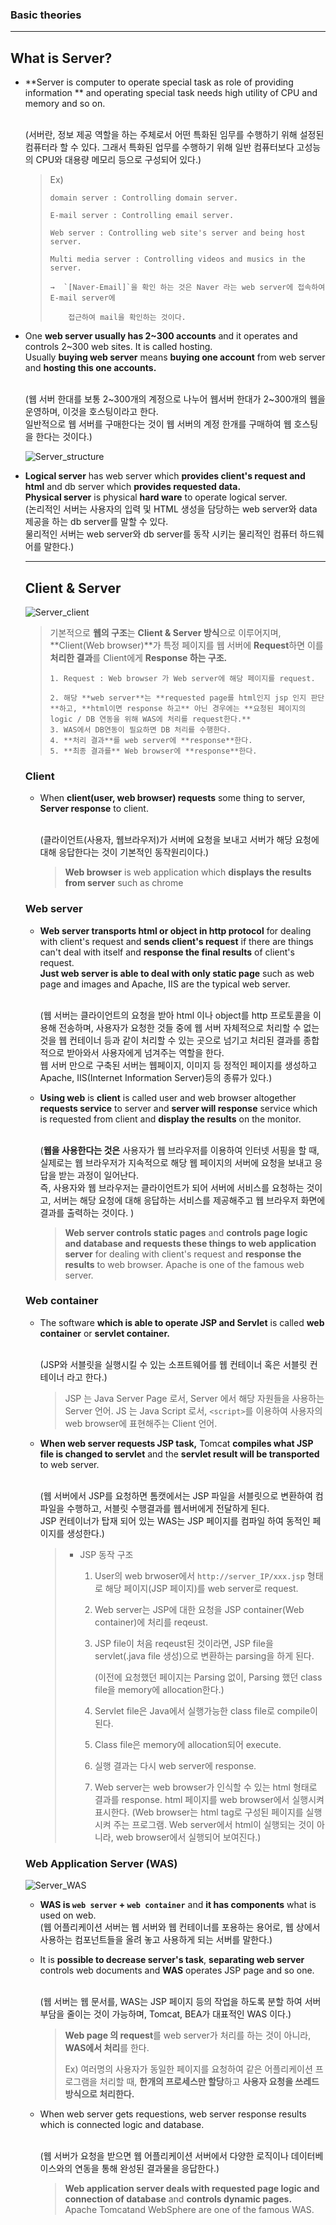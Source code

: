 ### Basic theories

------

## What is Server? 

- **Server is computer to operate special task as role of providing information ** and operating special task needs high utility of CPU and memory and so on. 

  <br>(서버란, 정보 제공 역할을 하는 주체로서 어떤 특화된 임무를 수행하기 위해 설정된 컴퓨터라 할 수 있다. 그래서 특화된 업무를 수행하기 위해 일반 컴퓨터보다 고성능의 CPU와 대용량 메모리 등으로 구성되어 있다.)

  > Ex)
  >
  > 	domain server : Controlling domain server.
  >
  > 	E-mail server : Controlling email server.
  >
  > 	Web server : Controlling web site's server and being host server.
  >
  > 	Multi media server : Controlling videos and musics in the server.
  >
  > 	→  `[Naver-Email]`을 확인 하는 것은 Naver 라는 web server에 접속하여 E-mail server에 
  >
  > 		접근하여 mail을 확인하는 것이다.



* One **web server usually has 2~300 accounts** and it operates and controls 2~300 web sites. It is called hosting. <br>Usually **buying web server** means **buying one account** from web server and **hosting this one accounts.**

  <br>(웹 서버 한대를 보통 2~300개의 계정으로 나누어 웹서버 한대가 2~300개의 웹을 운영하며, 이것을 호스팅이라고 한다. <br> 일반적으로 웹 서버를 구매한다는 것이 웹 서버의 계정 한개를 구매하여 웹 호스팅을 한다는 것이다.)



  ![Server_structure](C:\Users\KWAK\Documents\GitHub\Notes\Concept\Server_structure.png)

* **Logical server** has web server which **provides client's request and html** and db server which **provides requested data.** <br>**Physical server** is physical **hard ware** to operate logical server.
  <br>(논리적인 서버는 사용자의 입력 및 HTML 생성을 담당하는 web server와 data 제공을 하는 db server를 말할 수 있다.<br>물리적인 서버는 web server와 db server를 동작 시키는 물리적인 컴퓨터 하드웨어를 말한다.)

  ------

  ## Client & Server

  ![Server_client](C:\Users\KWAK\Documents\GitHub\Notes\Concept\Server_client.png)

  > 기본적으로 **웹의 구조**는 **Client & Server 방식**으로 이루어지며, **Client(Web browser)**가 특정 페이지를 웹 서버에 **Request**하면 이를 **처리한 결과**를 Client에게 **Response 하는 구조.**
  >
  > 	1. Request : Web browser 가 Web server에 해당 페이지를 request.
  >
  >    	2. 해당 **web server**는 **requested page를 html인지 jsp 인지 판단**하고, **html이면 response 하고** 아닌 경우에는 **요청된 페이지의 logic / DB 연동을 위해 WAS에 처리를 request한다.**
  >    	3. WAS에서 DB연동이 필요하면 DB 처리를 수행한다.
  >    	4. **처리 결과**를 web server에 **response**한다.
  >    	5. **최종 결과를** Web browser에 **response**한다.



  ### Client 

  - When **client(user, web browser) requests** some thing to server, **Server response** to client.

    <br>(클라이언트(사용자, 웹브라우저)가 서버에 요청을 보내고 서버가 해당 요청에 대해 응답한다는 것이 기본적인 동작원리이다.)

    > **Web browser** is web application which **displays the results from server** such as chrome



  ### Web server

  - **Web server transports html or object in http protocol** for dealing with client's request and **sends client's request** if there are things can't deal with itself and **response the final results** of client's request. <br> **Just web server is able to deal with only static page** such as web page and images and Apache, IIS are the typical web server.

    <br>(웹 서버는 클라이언트의 요청을 받아 html 이나 object를 http 프로토콜을 이용해 전송하며, 사용자가 요청한 것들 중에 웹 서버 자체적으로 처리할 수 없는 것을 웹 컨테이너 등과 같이 처리할 수 있는 곳으로 넘기고 처리된 결과를 종합적으로 받아와서 사용자에게 넘겨주는 역할을 한다.<br>웹 서버 만으로 구축된 서버는 웹페이지, 이미지 등 정적인 페이지를 생성하고 Apache, IIS(Internet Information Server)등의 종류가 있다.)

  - **Using web** is **client** is called user and web browser altogether **requests service** to server and **server will response** service which is requested from client and **display the results** on the monitor.    

    <br>(**웹을 사용한다는 것은** 사용자가 웹 브라우저를 이용하여 인터넷 서핑을 할 때, 실제로는 웹 브라우저가 지속적으로 해당 웹 페이지의 서버에 요청을 보내고 응답을 받는 과정이 일어난다. <br>즉, 사용자와 웹 브라우저는 클라이언트가 되어 서버에 서비스를 요청하는 것이고, 서버는 해당 요청에 대해 응답하는 서비스를 제공해주고 웹 브라우저 화면에 결과를 출력하는 것이다. )

    > **Web server controls static pages** and **controls page logic and database and requests these things to web application server** for dealing with client's request and **response the results** to web browser. Apache is one of the famous web server.



  ### Web container

  * The software **which is able to operate JSP and Servlet** is called **web container** or **servlet container.**

    <br>(JSP와 서블릿을 실행시킬 수 있는 소프트웨어를 웹 컨테이너 혹은 서블릿 컨테이너 라고 한다.)

    > JSP 는 Java Server Page 로서, Server 에서 해당 자원들을 사용하는 Server 언어. 
    > JS 는 Java Script 로서, `<script>`를 이용하여 사용자의 web browser에 표현해주는 Client 언어.

  * **When web server requests JSP task,** Tomcat **compiles what JSP file is changed to servlet** and the **servlet result will be transported** to web server.

    <br>(웹 서버에서 JSP를 요청하면 톰캣에서는 JSP 파일을 서블릿으로 변환하여 컴파일을 수행하고, 서블릿 수행결과를 웹서버에게 전달하게 된다.<br>JSP 컨테이너가 탑재 되어 있는 WAS는 JSP 페이지를 컴파일 하여 동적인 페이지를 생성한다.)

    > * JSP 동작 구조
    >
    >   1. User의 web brwoser에서 `http://server_IP/xxx.jsp` 형태로 해당 페이지(JSP 페이지)를 web server로 request.
    >
    >   2. Web server는 JSP에 대한 요청을 JSP container(Web container)에 처리를 reqeust.
    >
    >   3. JSP file이 처음 reqeust된 것이라면, JSP file을 servlet(.java file 생성)으로 변환하는 parsing을 하게 된다.
    >
    >      (이전에 요청했던  페이지는 Parsing 없이, Parsing 했던 class file을 memory에 allocation한다.)
    >
    >   4. Servlet file은 Java에서 실행가능한 class file로 compile이 된다.
    >
    >   5. Class file은 memory에 allocation되어 execute.
    >
    >   6. 실행 결과는 다시 web server에 response.
    >
    >   7. Web server는 web browser가 인식할 수 있는 html 형태로 결과를 response. html 페이지를 web browser에서 실행시켜 표시한다.
    >      (Web browser는 html tag로 구성된 페이지를 실행시켜 주는 프로그램.
    >      Web server에서 html이 실행되는 것이 아니라, web browser에서 실행되어 보여진다.)
    >

  ### Web Application Server (WAS)

  ![Server_WAS](C:\Users\KWAK\Documents\GitHub\Notes\Concept\Server_WAS.png)



  - **WAS is `web server` + `web container`** and **it has components** what is used on web.
    <br>(웹 어플리케이션 서버는 웹 서버와 웹 컨테이너를 포용하는 용어로, 웹 상에서 사용하는 컴포넌트들을 올려 놓고 사용하게 되는 서버를 말한다.)

  - It is **possible to decrease server's task**, **separating web server** controls web documents and **WAS** operates JSP page and so one.

    <br>(웹 서버는 웹 문서를, WAS는 JSP 페이지 등의 작업을 하도록 분할 하여 서버 부담을 줄이는 것이 가능하며, Tomcat, BEA가 대표적인 WAS 이다.)

    >**Web page 의 request**를 web server가 처리를 하는 것이 아니라, **WAS에서 처리**를 한다.
    >
    >Ex) 여러명의 사용자가 동일한 페이지를 요청하여 같은 어플리케이션 프로그램을 처리할 때, **한개의 프로세스만 할당**하고 **사용자 요청을 쓰레드 방식으로 처리한다.**

  - When web server gets requestions, web server response results which is connected logic and database.

    <br>(웹 서버가 요청을 받으면 웹 어플리케이션 서버에서 다양한 로직이나 데이터베이스와의 연동을 통해 완성된 결과물을 응답한다.)

    >**Web application server deals with requested page logic and connection of database** and **controls dynamic pages.** Apache Tomcatand WebSphere are one of the famous WAS.
